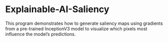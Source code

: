 # Explainable-AI-Saliency
This program demonstrates how to generate saliency maps using gradients from a pre-trained InceptionV3 model to visualize which pixels most influence the model’s predictions.
